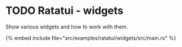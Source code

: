 # TODO Ratatui - widgets


Show various widgets and how to work with them.

{% embed include file="src/examples/ratatui/widgets/src/main.rs" %}



